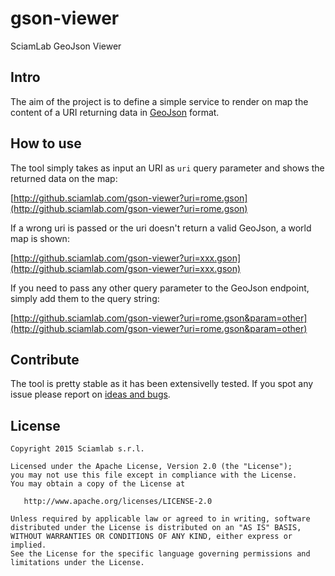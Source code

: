 gson-viewer
============================

SciamLab GeoJson Viewer

Intro
-----------------------
The aim of the project is to define a simple service to render on map the content of a URI returning data in [GeoJson](http://geojson.org/) format.

How to use
--------
The tool simply takes as input an URI as ```uri``` query parameter and shows the returned data on the map:

[http://github.sciamlab.com/gson-viewer?uri=rome.gson](http://github.sciamlab.com/gson-viewer?uri=rome.gson)

If a wrong uri is passed or the uri doesn't return a valid GeoJson, a world map is shown:

[http://github.sciamlab.com/gson-viewer?uri=xxx.gson](http://github.sciamlab.com/gson-viewer?uri=xxx.gson)

If you need to pass any other query parameter to the GeoJson endpoint, simply add them to the query string:

[http://github.sciamlab.com/gson-viewer?uri=rome.gson&param=other](http://github.sciamlab.com/gson-viewer?uri=rome.gson&param=other)

Contribute
----------
The tool is pretty stable as it has been extensivelly tested. If you spot any issue please report on [ideas and bugs](https://github.com/sciamlab/gson-viewer/issues).



License
-------

    Copyright 2015 Sciamlab s.r.l.

    Licensed under the Apache License, Version 2.0 (the "License");
    you may not use this file except in compliance with the License.
    You may obtain a copy of the License at

       http://www.apache.org/licenses/LICENSE-2.0

    Unless required by applicable law or agreed to in writing, software
    distributed under the License is distributed on an "AS IS" BASIS,
    WITHOUT WARRANTIES OR CONDITIONS OF ANY KIND, either express or implied.
    See the License for the specific language governing permissions and
    limitations under the License.

